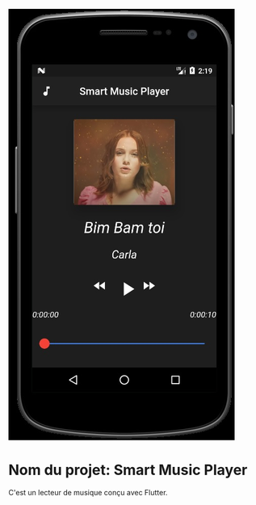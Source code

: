 ![Optional Text](smartMusicPlayer.jpg)
# Nom du projet: Smart Music Player
C'est un lecteur de musique conçu avec Flutter.
